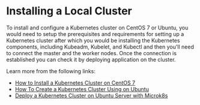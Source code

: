 # Installing a Local Cluster

To install and configure a Kubernetes cluster on CentOS 7 or Ubuntu, you would need to setup the prerequisites and requirements for setting up a Kubernetes cluster after which you would be installing the Kubernetes components, including Kubeadm, Kubelet, and Kubectl and then you'll need to connect the master and the worker nodes. Once the connection is established you can check it by deploying application on the cluster.

Learn more from the following links:

- [How to Install a Kubernetes Cluster on CentOS 7](https://www.tecmint.com/install-kubernetes-cluster-on-centos-7/)
- [How To Create a Kubernetes Cluster Using on Ubuntu](https://www.digitalocean.com/community/tutorials/how-to-create-a-kubernetes-cluster-using-kubeadm-on-ubuntu-20-04)
- [Deploy a Kubernetes Cluster on Ubuntu Server with Microk8s](https://thenewstack.io/deploy-a-kubernetes-cluster-on-ubuntu-server-with-microk8s/)
